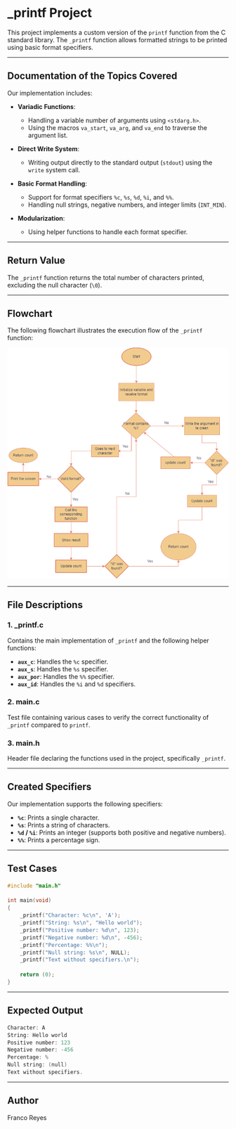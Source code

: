 # _printf Project

This project implements a custom version of the `printf` function from the C standard library. The `_printf` function allows formatted strings to be printed using basic format specifiers.

---

## **Documentation of the Topics Covered**

Our implementation includes:

- **Variadic Functions**:
  - Handling a variable number of arguments using `<stdarg.h>`.
  - Using the macros `va_start`, `va_arg`, and `va_end` to traverse the argument list.
  
- **Direct Write System**:
  - Writing output directly to the standard output (`stdout`) using the `write` system call.

- **Basic Format Handling**:
  - Support for format specifiers `%c`, `%s`, `%d`, `%i`, and `%%`.
  - Handling null strings, negative numbers, and integer limits (`INT_MIN`).

- **Modularization**:
  - Using helper functions to handle each format specifier.

---

## **Return Value**

The `_printf` function returns the total number of characters printed, excluding the null character (`\0`).

---

## **Flowchart**

The following flowchart illustrates the execution flow of the `_printf` function:

![Flowchart of the _printf project](flowchar_printf.png) 

---

## **File Descriptions**

### **1. _printf.c**
Contains the main implementation of `_printf` and the following helper functions:
- **`aux_c`**: Handles the `%c` specifier.
- **`aux_s`**: Handles the `%s` specifier.
- **`aux_por`**: Handles the `%%` specifier.
- **`aux_id`**: Handles the `%i` and `%d` specifiers.

### **2. main.c**
Test file containing various cases to verify the correct functionality of `_printf` compared to `printf`.

### **3. main.h**
Header file declaring the functions used in the project, specifically `_printf`.

---

## **Created Specifiers**

Our implementation supports the following specifiers:

- **`%c`**: Prints a single character.
- **`%s`**: Prints a string of characters.
- **`%d` / `%i`**: Prints an integer (supports both positive and negative numbers).
- **`%%`**: Prints a percentage sign.

---

## **Test Cases**
```c
#include "main.h"

int main(void)
{
    _printf("Character: %c\n", 'A');
    _printf("String: %s\n", "Hello world");
    _printf("Positive number: %d\n", 123);
    _printf("Negative number: %d\n", -456);
    _printf("Percentage: %%\n");
    _printf("Null string: %s\n", NULL);
    _printf("Text without specifiers.\n");

    return (0);
}
  ````

---

## **Expected Output**
```c
Character: A
String: Hello world
Positive number: 123
Negative number: -456
Percentage: %
Null string: (null)
Text without specifiers.
````

---

## **Author**
Franco Reyes
